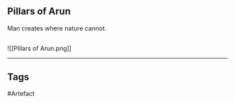 ## Pillars of Arun
Man creates where nature cannot.
## 
![[Pillars of Arun.png]]

---
## Tags
#Artefact